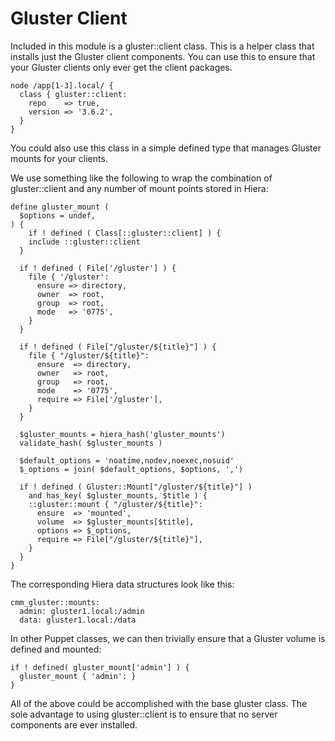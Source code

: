 Gluster Client
==============

Included in this module is a gluster::client class. This is a helper class that installs just the Gluster client components. You can use this to ensure that your Gluster clients only ever get the client packages.

    node /app[1-3].local/ {
      class { gluster::client:
        repo    => true,
        version => '3.6.2',
      }
    }

You could also use this class in a simple defined type that manages Gluster mounts for your clients.

We use something like the following to wrap the combination of gluster::client and any number of mount points stored in Hiera:

```puppet
define gluster_mount (
  $options = undef,
) {
    if ! defined ( Class[::gluster::client] ) {
    include ::gluster::client
  }

  if ! defined ( File['/gluster'] ) {
    file { '/gluster':
      ensure => directory,
      owner  => root,
      group  => root,
      mode   => '0775',
    }
  }

  if ! defined ( File["/gluster/${title}"] ) {
    file { "/gluster/${title}":
      ensure  => directory,
      owner   => root,
      group   => root,
      mode    => '0775',
      require => File['/gluster'],
    }
  }

  $gluster_mounts = hiera_hash('gluster_mounts')
  validate_hash( $gluster_mounts )

  $default_options = 'noatime,nodev,noexec,nosuid'
  $_options = join( $default_options, $options, ',')

  if ! defined ( Gluster::Mount["/gluster/${title}"] )
    and has_key( $gluster_mounts, $title ) {
    ::gluster::mount { "/gluster/${title}":
      ensure  => 'mounted',
      volume  => $gluster_mounts[$title],
      options => $_options,
      require => File["/gluster/${title}"],
    }
  }
}
```

The corresponding Hiera data structures look like this:

    cmm_gluster::mounts:
      admin: gluster1.local:/admin
      data: gluster1.local:/data

In other Puppet classes, we can then trivially ensure that a Gluster volume is defined and mounted:

    if ! defined( gluster_mount['admin'] ) {
      gluster_mount { 'admin': }
    }

All of the above could be accomplished with the base gluster class. The sole advantage to using gluster::client is to ensure that no server components are ever installed.
